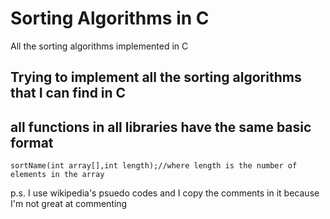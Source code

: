 # Sorting Algorithms in C
All the sorting algorithms implemented in C 


## Trying to implement all the sorting algorithms that I can find in C
## all functions in all libraries have the same basic format
  ```
  sortName(int array[],int length);//where length is the number of elements in the array
  ```



p.s. I use wikipedia's psuedo codes and I copy the comments in it because I'm not great at commenting
